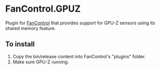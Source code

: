 # FanControl.GPUZ
Plugin for [FanControl](https://github.com/Rem0o/FanControl.Releases) that provides support for GPU-Z sensors using its shared memory feature.

## To install

1. Copy the bin/release content into FanControl's "plugins" folder.
2. Make sure GPU-Z running.
